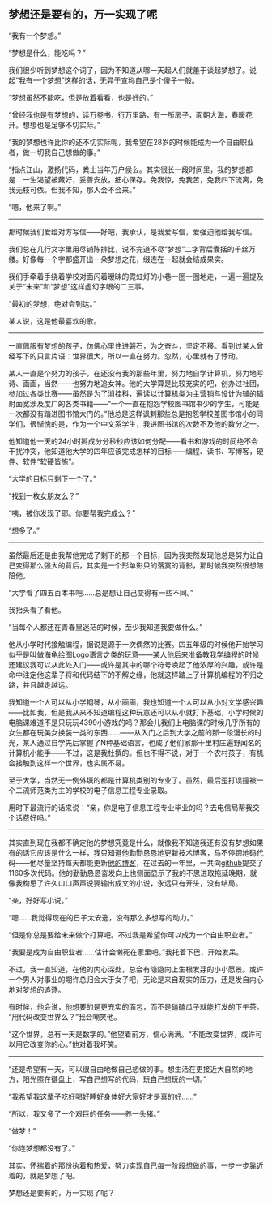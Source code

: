 梦想还是要有的，万一实现了呢
---

“我有一个梦想。”

“梦想是什么，能吃吗？”

我们很少听到梦想这个词了，因为不知道从哪一天起人们就羞于谈起梦想了。说起“我有一个梦想”这样的话，无异于宣称自己是个傻子一般。

“梦想虽然不能吃，但是放着看看，也是好的。”

“曾经我也是有梦想的，读万卷书，行万里路，有一所房子，面朝大海，春暖花开。想想也是足够不切实际。”

“我的梦想也许比你的还不切实际呢，我希望在28岁的时候能成为一个自由职业者，做一切我自己想做的事。”

“指点江山，激扬代码，粪土当年万户侯么。其实很长一段时间里，我的梦想都是：一生渴望被藏好，妥善安放，细心保存。免我惊，免我苦，免我四下流离，免我无枝可依。但我不知，那人会不会来。”

“嗯，他来了啊。”

------

那时候我们爱给对方写信——好吧，我承认，是我爱写信，爱强迫他给我写信。

我们总在几行文字里用尽铺陈排比，说不完道不尽“梦想”二字背后囊括的千丝万缕。好像每一个字都盛开出一朵梦想之花，缀连在一起就会结成果实。

我们手牵着手绕着学校对面闪着暧昧的霓虹灯的小巷一圈一圈地走，一遍一遍提及关于“未来”和“梦想”这样虚幻字眼的二三事。

“最初的梦想，绝对会到达。”

某人说，这是他最喜欢的歌。

------

一直佩服有梦想的孩子，仿佛心里住进磐石，为之奋斗，坚定不移。看到过某人曾经写下的只言片语：世界很大，所以一直在努力。忽然，心里就有了悸动。

某人一直是个努力的孩子，在还没有我的那些年里，努力地自学计算机，努力地写诗、画画，当然——也努力地追女神。他的大学算是比较充实的吧，创办过社团，参加过各类比赛——虽然是为了消挂科，遍读以计算机类为主营销与设计为辅的辐射面宽涉及度广的各类书籍——“一个一直在抱怨学校图书馆书少的学生，可能是一次都没有踏进图书馆大门的。”他总是这样讽刺那些总是抱怨学校差图书馆小的同学们，很惭愧的是，作为一个中文系学生，我进图书馆的次数不及他的数分之一。

他知道他一天的24小时掰成分分秒秒应该如何分配——看书和游戏的时间绝不会干扰冲突，他知道他大学的四年应该完成怎样的目标——编程、读书、写博客，硬件、软件“软硬皆施”。

“大学的目标只剩下一个了。”

“找到一枚女朋友么？”

“咦，被你发现了耶。你要帮我完成么？”

“想多了。”

------

虽然最后还是由我帮他完成了剩下的那一个目标，因为我突然发现他总是努力让自己变得那么强大的背后，其实是一个形单影只的落寞的背影，那时候我突然很想陪陪他。

“大学看了四五百本书吧…...总是想让自己变得有一些不同。”

我抬头看了看他。

“当每个人都还在青春里迷茫的时候，至少我知道我要做什么。”

他从小学时代接触编程，据说是源于一次偶然的比赛。四五年级的时候他开始学习似乎是叫做海龟绘图Logo语言之类的玩意——某人他后来准备教我学编程的时候还建议我可以从此处入门——或许是其中的哪个符号唤起了他浓厚的兴趣，或许是命中注定他这辈子将和代码结下的不解之缘，他就这样踏上了计算机编程的不归之路，并且越走越远。

我知道一个人可以从小学钢琴，从小画画，我也知道一个人可以从小对文学感兴趣——比如我，但是我从来不知道编程这种玩意还可以从小就打下基础，小学时候的电脑课难道不是只玩玩4399小游戏的吗？那会儿我们上电脑课的时候几乎所有的女生都在玩美女换装一类的东西……——从入门之后到大学之前的那一段漫长的时光，某人通过自学先后掌握了N种基础语言，也成了他们家那十里村庄遍野闻名的计算机小能手——不过，这是我杜撰的。但也不得不说，对于一个农村孩子，有机会接触到这样一个世界，也实属不易。

至于大学，当然无一例外填的都是计算机类别的专业了。虽然，最后歪打误撞被一个二流师范类为主的学校的电子信息工程专业录取。

用时下最流行的话来说：“亲，你是电子信息工程专业毕业的吗？去电信局帮我交个话费好吗。”

------

其实直到现在我都不确定他的梦想究竟是什么，就像我不知道我还有没有梦想如果有的话它应该是什么一样，我只知道他勤勤恳恳地更新技术博客，马不停蹄地码代码——他尽量坚持每天都能更新[他的博客](http://www.phodal.com)，在过去的一年里，一共向[github](http://www.phodal.com)提交了1160多次代码。他的勤勤恳恳奋发向上也侧面显示了我的不思进取拖延晚期，就像我构思了许久口口声声说要输出成文的小说，永远只有开头，没有结局。

“亲，好好写小说。”

“嗯……我觉得现在的日子太安逸，没有那么多想写的动力。”

“但是你总是要给未来做个打算吧。不过我是希望你可以成为一个自由职业者。”

“我要是成为自由职业者……估计会懒死在家里吧。”我托着下巴，开始发呆。

不过，我一直知道，在他的内心深处，总会有隐隐向上生根发芽的小小愿景。或许一个男人对事业的期许总归会大于女子吧，无论是来自现实的压力，还是发自内心地对梦想的追逐。

有时候，他会说，他想要的是更充实的面包，而不是磕磕瓜子就能打发的下午茶。
“用代码改变世界么？”我会嘲笑他。

“这个世界，总有一天是数字的。”他望着前方，信心满满。“不能改变世界，或许可以用它改变你的心。”他对着我坏笑。


------

“还是希望有一天，可以很自由地做自己想做的事。想生活在更接近大自然的地方，阳光照在键盘上，写自己想写的代码，玩自己想玩的一切。”

“我希望我这辈子吃好喝好睡好身体好大家好才是真的好……”

“所以，我又多了一个艰巨的任务——养一头猪。”

“做梦！”

“你连梦想都没有了。”

其实，怀揣着的那份执着和热爱，努力实现自己每一阶段想做的事，一步一步靠近着的，就是梦想了吧。

梦想还是要有的，万一实现了呢？
